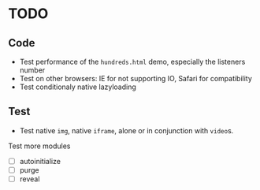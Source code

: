 # TODO

## Code

-   Test performance of the `hundreds.html` demo, especially the listeners number
-   Test on other browsers: IE for not supporting IO, Safari for compatibility
-   Test conditionaly native lazyloading

## Test

-   Test native `img`, native `iframe`, alone or in conjunction with `video`s.

Test more modules

-   [ ] autoinitialize
-   [ ] purge
-   [ ] reveal
